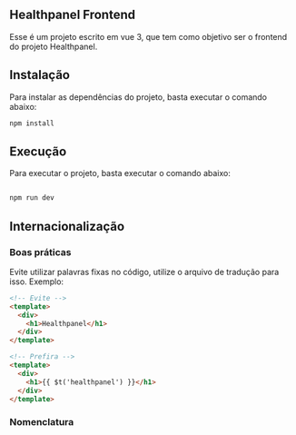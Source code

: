 ## Healthpanel Frontend

Esse é um projeto escrito em vue 3, que tem como objetivo ser o frontend do projeto Healthpanel.

## Instalação

Para instalar as dependências do projeto, basta executar o comando abaixo:

```bash
npm install
```

## Execução

Para executar o projeto, basta executar o comando abaixo:

```bash

npm run dev
```

## Internacionalização

### Boas práticas

Evite utilizar palavras fixas no código, utilize o arquivo de tradução para isso. Exemplo:

```html
<!-- Evite -->
<template>
  <div>
    <h1>Healthpanel</h1>
  </div>
</template>

<!-- Prefira -->
<template>
  <div>
    <h1>{{ $t('healthpanel') }}</h1>
  </div>
</template>
```

### Nomenclatura
